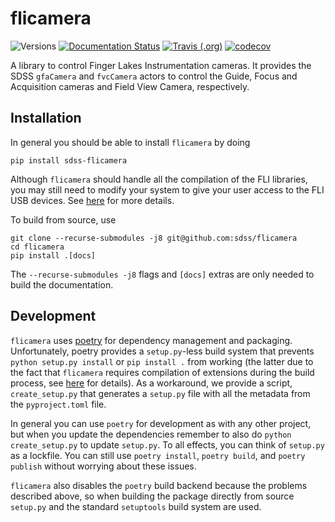 # flicamera

![Versions](https://img.shields.io/badge/python->3.7-blue)
[![Documentation Status](https://readthedocs.org/projects/sdss-flicamera/badge/?version=latest)](https://sdss-flicamera.readthedocs.io/en/latest/?badge=latest)
[![Travis (.org)](https://img.shields.io/travis/sdss/flicamera)](https://travis-ci.org/sdss/flicamera)
[![codecov](https://codecov.io/gh/sdss/flicamera/branch/master/graph/badge.svg)](https://codecov.io/gh/sdss/flicamera)

A library to control Finger Lakes Instrumentation cameras. It provides the SDSS `gfaCamera` and `fvcCamera` actors to control the Guide, Focus and Acquisition cameras and Field View Camera, respectively.

## Installation

In general you should be able to install ``flicamera`` by doing

```console
pip install sdss-flicamera
```

Although `flicamera` should handle all the compilation of the FLI libraries, you may still need to modify your system to give your user access to the FLI USB devices. See [here](https://github.com/sdss/flicamera/blob/master/cextern/README.md) for more details.

To build from source, use

```console
git clone --recurse-submodules -j8 git@github.com:sdss/flicamera
cd flicamera
pip install .[docs]
```

The `--recurse-submodules -j8` flags and `[docs]` extras are only needed to build the documentation.

## Development

`flicamera` uses [poetry](http://poetry.eustace.io/) for dependency management and packaging. Unfortunately, poetry provides a ``setup.py``-less build system that prevents `python setup.py install` or `pip install .` from working (the latter due to the fact that `flicamera` requires compilation of extensions during the build process, see [here](https://github.com/python-poetry/poetry/issues/1516) for details). As a workaround, we provide a script, `create_setup.py` that generates a `setup.py` file with all the metadata from the `pyproject.toml` file.

In general you can use `poetry` for development as with any other project, but when you update the dependencies remember to also do `python create_setup.py` to update `setup.py`. To all effects, you can think of `setup.py` as a lockfile. You can still use `poetry install`, `poetry build`, and `poetry publish` without worrying about these issues.

`flicamera` also disables the `poetry` build backend because the problems described above, so when building the package directly from source `setup.py` and the standard `setuptools` build system are used.
